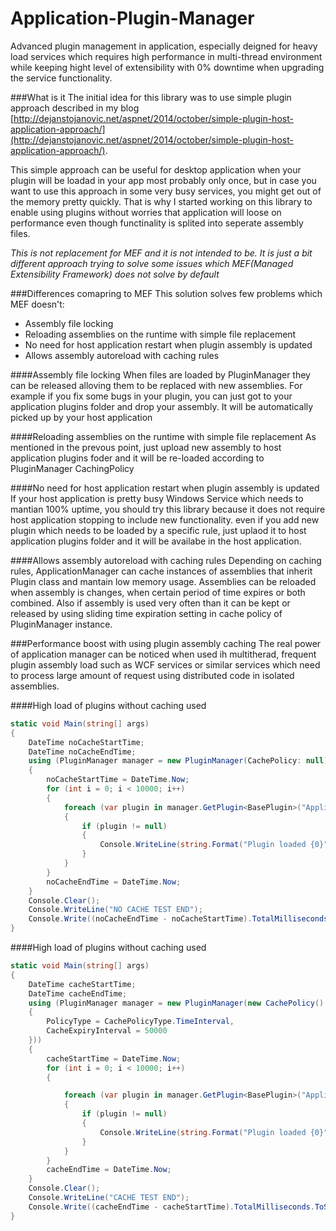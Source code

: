 # Application-Plugin-Manager
Advanced plugin management in application, especially deigned for heavy load services which requires high performance in multi-thread environment while keeping hight level of extensibility with 0% downtime when upgrading the service functionality.

###What is it
The initial idea for this library was to use simple plugin approach described in my blog [http://dejanstojanovic.net/aspnet/2014/october/simple-plugin-host-application-approach/](http://dejanstojanovic.net/aspnet/2014/october/simple-plugin-host-application-approach/). 

This simple approach can be useful for desktop application when your plugin will be loadad in your app most probably only once, but in case you want to use this approach in some very busy services, you might get out of the memory pretty quickly. That is why I started working on this library to enable using plugins without worries that application will loose on performance even though functinality is splited into seperate assembly files.

_This is not replacement for MEF and it is not intended to be. It is just a bit different approach trying to solve some issues which MEF(Managed Extensibility Framework) does not solve by default_

###Differences comapring to MEF
This solution solves few problems which MEF doesn't:
- Assembly file locking
- Reloading assemblies on the runtime with simple file replacement
- No need for host application restart when plugin assembly is updated
- Allows assembly autoreload with caching rules

####Assembly file locking
When files are loaded by PluginManager they can be released alloving them to be replaced with new assemblies. For example if you fix some bugs in your plugin, you can just got to your application plugins folder and drop your assembly. It will be automatically picked up by your host application

####Reloading assemblies on the runtime with simple file replacement
As mentioned in the prevous point, just upload new assembly to host application plugins foder and it will be re-loaded according to PluginManager CachingPolicy

####No need for host application restart when plugin assembly is updated
If your host application is pretty busy Windows Service which needs to mantian 100% uptime, you should try this library because it does not require host application stopping to include new functionality.
even if you add new plugin which needs to be loaded by a specific rule, just uplaod it to host application plugins folder and it will be availabe in the host application.

####Allows assembly autoreload with caching rules
Depending on caching rules, ApplicationManager can cache instances of assemblies that inherit Plugin class and mantain low memory usage. Assemblies can be reloaded when assembly is changes, when certain period of time expires or both combined.
Also if assembly is used very often than it can be kept or released by using sliding time expiration setting in cache policy of PluginManager instance.

###Performance boost with using plugin assembly caching
The real power of application manager can be noticed when used ih multitherad, frequent plugin assembly load such as WCF services or similar services which need to process large amount of request using distributed code in isolated assemblies.

####High load of plugins without caching used
```cs
static void Main(string[] args)
{
    DateTime noCacheStartTime;
    DateTime noCacheEndTime;
    using (PluginManager manager = new PluginManager(CachePolicy: null))
    {
		noCacheStartTime = DateTime.Now;
		for (int i = 0; i < 10000; i++)
		{
			foreach (var plugin in manager.GetPlugin<BasePlugin>("Application.Sample.Plugin1"))
			{
				if (plugin != null)
				{
					Console.WriteLine(string.Format("Plugin loaded {0}", DateTime.Now.ToString("HH:mm:ss:fff")));
				}
			}
		}
		noCacheEndTime = DateTime.Now;
    }
    Console.Clear();
    Console.WriteLine("NO CACHE TEST END");
    Console.Write((noCacheEndTime - noCacheStartTime).TotalMilliseconds.ToString());
}
```

####High load of plugins without caching used
```cs
static void Main(string[] args)
{
    DateTime cacheStartTime;
    DateTime cacheEndTime;
    using (PluginManager manager = new PluginManager(new CachePolicy()
    {
		PolicyType = CachePolicyType.TimeInterval,
		CacheExpiryInterval = 50000
    }))
    {
		cacheStartTime = DateTime.Now;
		for (int i = 0; i < 10000; i++)
		{

			foreach (var plugin in manager.GetPlugin<BasePlugin>("Application.Sample.Plugin1"))
			{
				if (plugin != null)
				{
					Console.WriteLine(string.Format("Plugin loaded {0}", DateTime.Now.ToString("HH:mm:ss:fff")));
				}
			}
		}
		cacheEndTime = DateTime.Now;
    }
    Console.Clear();
    Console.WriteLine("CACHE TEST END");
    Console.Write((cacheEndTime - cacheStartTime).TotalMilliseconds.ToString());
}
```
